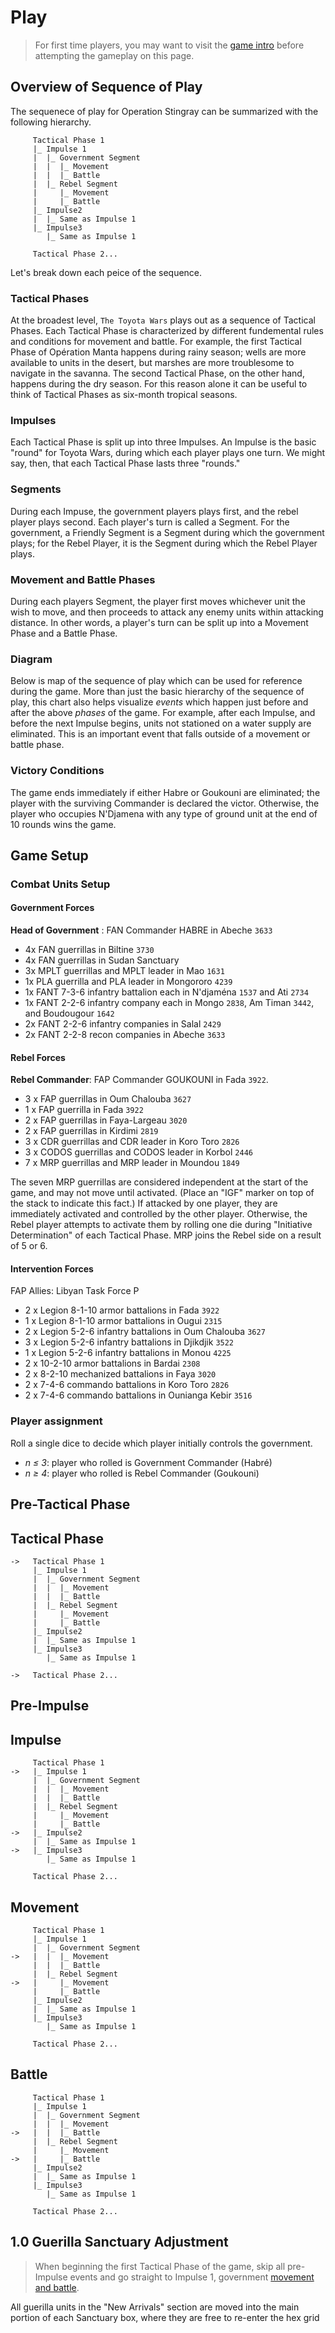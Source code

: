 
# Play

<div class="dice">
<die-roll id="die1"></die-roll>
<die-roll id="die2"></die-roll>
</div>

> For first time players, you may want to visit the [game intro](/rulebook/) before attempting the gameplay on this page.

## Overview of Sequence of Play


The sequenece of play for Operation Stingray can be summarized with the following hierarchy.

```
     Tactical Phase 1
     |_ Impulse 1
     |  |_ Government Segment
     |  |  |_ Movement
     |  |  |_ Battle
     |  |_ Rebel Segment
     |     |_ Movement
     |     |_ Battle
     |_ Impulse2
     |  |_ Same as Impulse 1
     |_ Impulse3
        |_ Same as Impulse 1

     Tactical Phase 2...
```

Let's break down each peice of the sequence.

### Tactical Phases

At the broadest level, `The Toyota Wars` plays out as a sequence of Tactical Phases. Each Tactical Phase is characterized by different fundemental rules and conditions for movement and battle. For example, the first Tactical Phase of Opération Manta happens during rainy season; wells are more available to units in the desert, but marshes are more troublesome to navigate in the savanna. The second Tactical Phase, on the other hand, happens during the dry season. For this reason alone it can be useful to think of Tactical Phases as six-month tropical seasons.

### Impulses 

Each Tactical Phase is split up into three Impulses. An Impulse is the basic "round" for Toyota Wars, during which each player plays one turn. We might say, then, that each Tactical Phase lasts three "rounds."

### Segments

During each Impuse, the government players plays first, and the rebel player plays second. Each player's turn is called a Segment. For the government, a Friendly Segment is a Segment during which the government plays; for the Rebel Player, it is the Segment during which the Rebel Player plays.

### Movement and Battle Phases

During each players Segment, the player first moves whichever unit the wish to move, and then proceeds to attack any enemy units within attacking distance. In other words, a player's turn can be split up into a Movement Phase and a Battle Phase.

### Diagram

Below is map of the sequence of play which can be used for reference during the game. More than just the basic hierarchy of the sequence of play, this chart also helps visualize _events_ which happen just before and after the above _phases_ of the game. For example, after each Impulse, and before the next Impulse begins, units not stationed on a water supply are eliminated. This is an important event that falls outside of a movement or battle phase.

### Victory Conditions

The game ends immediately if either Habre or Goukouni are eliminated; the player with the surviving Commander is declared the victor. Otherwise, the player who occupies N'Djamena with any type of ground unit at the end of 10 rounds wins the game.

## Game Setup

###  Combat Units Setup

#### <span class="blue">Government Forces</span>
   
   **Head of Government** : FAN Commander HABRE in Abeche `3633`

*   4x FAN guerrillas in Biltine `3730`
*   4x FAN guerrillas in Sudan Sanctuary
*   3x MPLT guerrillas and MPLT leader in Mao `1631`
*   1x PLA guerrilla and PLA leader in Mongororo `4239`
*   1x FANT 7-3-6 infantry battalion each in N'djaména `1537` and Ati `2734`
*   1x FANT 2-2-6 infantry company each in Mongo `2838`, Am Timan `3442`, and Boudougour `1642`
*   2x FANT 2-2-6 infantry companies in Salal `2429`
*   2x FANT 2-2-8 recon companies in Abeche `3633`

#### <span class="red">Rebel Forces</span>
   
   **Rebel Commander**: FAP Commander GOUKOUNI in Fada `3922`.

*   3 x FAP guerrillas in Oum Chalouba `3627`
*   1 x FAP guerrilla in Fada `3922`
*   2 x FAP guerrillas in Faya-Largeau `3020`
*   2 x FAP guerrillas in Kirdimi `2819`
*   3 x CDR guerrillas and CDR leader in Koro Toro `2826`
*   3 x CODOS guerrillas and CODOS leader in Korbol `2446`
*   7 x MRP guerrillas and MRP leader in Moundou `1849`

The seven MRP guerrillas are considered independent at the start of the game, and may not move until activated. (Place an "IGF" marker on top of the stack to indicate this fact.) If attacked by one player, they are immediately activated and controlled by the other player. Otherwise, the Rebel player attempts to activate them by rolling one die during "Initiative Determination" of each Tactical Phase. MRP joins the Rebel side on a result of 5 or 6.


#### <span class="green">Intervention Forces</span>

FAP Allies: Libyan Task Force P
- 2 x Legion 8-1-10 armor battalions in Fada `3922`
- 1 x Legion 8-1-10 armor battalions in Ougui `2315`
- 2 x Legion 5-2-6 infantry battalions in Oum Chalouba `3627`
- 3 x Legion 5-2-6 infantry battalions in Djikdjik `3522`
- 1 x Legion 5-2-6 infantry battalions in Monou `4225`
- 2 x 10-2-10 armor battalions in Bardai `2308`
- 2 x 8-2-10 mechanized battalions in Faya `3020`
- 2 x 7-4-6 commando battalions in Koro Toro `2826`
- 2 x 7-4-6 commando battalions in Ounianga Kebir `3516`

### Player assignment

Roll a single dice to decide which player initially controls the government. 
- _n ≤ 3_: player who rolled is Government Commander (Habré)
- _n ≥ 4_: player who rolled is Rebel Commander (Goukouni)

## Pre-Tactical Phase

## Tactical Phase

```
->   Tactical Phase 1
     |_ Impulse 1
     |  |_ Government Segment
     |  |  |_ Movement
     |  |  |_ Battle
     |  |_ Rebel Segment
     |     |_ Movement
     |     |_ Battle
     |_ Impulse2
     |  |_ Same as Impulse 1
     |_ Impulse3
        |_ Same as Impulse 1

->   Tactical Phase 2...
```

## Pre-Impulse

## Impulse

```
     Tactical Phase 1
->   |_ Impulse 1
     |  |_ Government Segment
     |  |  |_ Movement
     |  |  |_ Battle
     |  |_ Rebel Segment
     |     |_ Movement
     |     |_ Battle
->   |_ Impulse2
     |  |_ Same as Impulse 1
->   |_ Impulse3
        |_ Same as Impulse 1

     Tactical Phase 2...
```

## Movement

```
     Tactical Phase 1
     |_ Impulse 1
     |  |_ Government Segment
->   |  |  |_ Movement
     |  |  |_ Battle
     |  |_ Rebel Segment
->   |     |_ Movement
     |     |_ Battle
     |_ Impulse2
     |  |_ Same as Impulse 1
     |_ Impulse3
        |_ Same as Impulse 1

     Tactical Phase 2...
```

## Battle

```
     Tactical Phase 1
     |_ Impulse 1
     |  |_ Government Segment
     |  |  |_ Movement
->   |  |  |_ Battle
     |  |_ Rebel Segment
     |     |_ Movement
->   |     |_ Battle
     |_ Impulse2
     |  |_ Same as Impulse 1
     |_ Impulse3
        |_ Same as Impulse 1

     Tactical Phase 2...
```

## 1.0 Guerilla Sanctuary Adjustment

> When beginning the first Tactical Phase of the game, skip all pre-Impulse events and go straight to Impulse 1, government [movement and battle](#3-0-impulse-movement-and-battle).

All guerilla units in the "New Arrivals" section are moved into the main portion of each Sanctuary box, where they are free to re-enter the hex grid